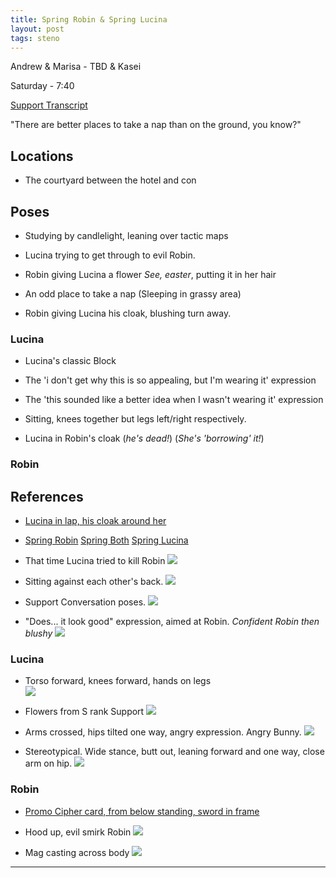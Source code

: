 ```yaml
---
title: Spring Robin & Spring Lucina
layout: post
tags: steno
---
```


Andrew & Marisa - TBD & Kasei

Saturday - 7:40

[Support Transcript](http://fireemblem.wikia.com/wiki/Lucina/Supports#With_Male_Avatar)

"There are better places to take a nap than on the ground, you know?"

## Locations

* The courtyard between the hotel and con

## Poses

* Studying by candlelight, leaning over tactic maps

* Lucina trying to get through to evil Robin. 

* Robin giving Lucina a flower *See, easter*, putting it in her hair

* An odd place to take a nap (Sleeping in grassy area)

* Robin giving Lucina his cloak, blushing turn away.

### Lucina

* Lucina's classic Block

* The 'i don't get why this is so appealing, but I'm wearing it' expression

* The 'this sounded like a better idea when I wasn't wearing it' expression

* Sitting, knees together but legs left/right respectively. 

* Lucina in Robin's cloak (*he's dead!*) (*She's 'borrowing' it!*)

### Robin


## References

* [Lucina in lap, his cloak around her](https://safebooru.org//images/2143/9184f7e4488f06ca5b4d3af948400d4dcdb87338.jpg?2234139)

* [Spring Robin](http://i.imgur.com/yUJ0mMk.png) [Spring Both](https://68.media.tumblr.com/0900272c86e82b68c6f8950267e67fa9/tumblr_ooiqiidWsb1tmkirvo1_500.png) [Spring Lucina](https://www.dropbox.com/s/pe3evhcofh396ir/Mobile%20-%20Fire%20Emblem%20Heroes%20-%20Lucina%20Spring%20Festival.png?raw=1)

* That time Lucina tried to kill Robin ![](https://safebooru.org//images/2144/46a11d58667b1f54d0a5117da627de75f0c506cd.jpg?2234570)

* Sitting against each other's back. ![](https://safebooru.org//images/2143/731989193655be09f788c9c32fd045be427d12cc.jpg?2234203)

* Support Conversation poses. ![](https://i.ytimg.com/vi/PpcOx7vYWD4/maxresdefault.jpg)

* "Does... it look good" expression, aimed at Robin. *Confident Robin then blushy* ![](http://e-shuushuu.net/images/2010-08-05-311034.jpeg)

### Lucina

* Torso forward, knees forward, hands on legs <br/> ![](http://e-shuushuu.net/images/2015-06-01-739840.jpeg)

* Flowers from S rank Support ![](https://vignette4.wikia.nocookie.net/fireemblem/images/d/dd/Lucina_confession_artbook.png/revision/latest?cb=20160817194930)

* Arms crossed, hips tilted one way, angry expression. Angry Bunny.  ![](http://e-shuushuu.net/images/2010-12-05-350695.jpeg)

* Stereotypical. Wide stance, butt out, leaning forward and one way, close arm on hip.  ![](http://e-shuushuu.net/images/2007-06-09-58440.jpeg)

### Robin

* [Promo Cipher card, from below standing, sword in frame](https://serenesforest.net/wiki/images/thumb/5/5d/P01-015.jpg/232px-P01-015.jpg)

* Hood up, evil smirk Robin ![](https://safebooru.org//images/2133/c3f9e8901a24087748d574fbe8ccf6653e400ae3.png?2223623)

* Mag casting across body ![](https://safebooru.org//samples/2133/sample_34f9a9247012880593215b854bd1fe9cb30453c6.png?2223598)

---